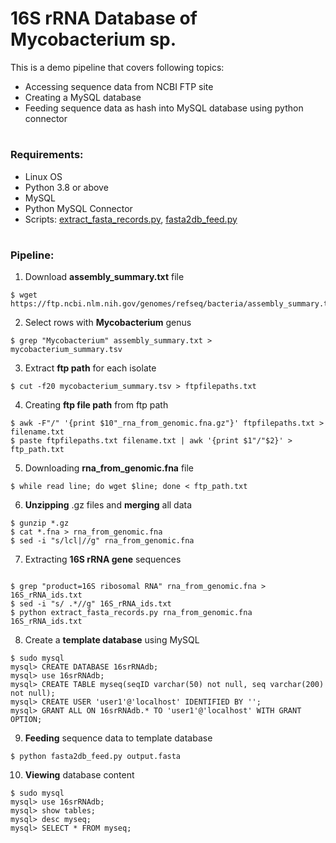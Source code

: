 # 16S rRNA Database of Mycobacterium sp. 

This is a demo pipeline that covers following topics:
- Accessing sequence data from NCBI FTP site
- Creating a MySQL database
- Feeding sequence data as hash into MySQL database using python connector

#
### Requirements:
- Linux OS
- Python 3.8 or above
- MySQL 
- Python MySQL Connector
- Scripts: [extract_fasta_records.py](https://github.com/rajanbit/Bioinfo_py_Scripts/blob/master/file_handling/extract_fasta_records.py), 
[fasta2db_feed.py](https://github.com/rajanbit/Bioinfo_py_Scripts/blob/master/file_handling/fasta2db_feed.py)
#
### Pipeline:

1. Download **assembly_summary.txt** file
```
$ wget https://ftp.ncbi.nlm.nih.gov/genomes/refseq/bacteria/assembly_summary.txt
```
2. Select rows with **Mycobacterium** genus
```
$ grep "Mycobacterium" assembly_summary.txt > mycobacterium_summary.tsv
```
3. Extract **ftp path** for each isolate
```
$ cut -f20 mycobacterium_summary.tsv > ftpfilepaths.txt
```
4. Creating **ftp file path** from ftp path
```
$ awk -F"/" '{print $10"_rna_from_genomic.fna.gz"}' ftpfilepaths.txt > filename.txt
$ paste ftpfilepaths.txt filename.txt | awk '{print $1"/"$2}' > ftp_path.txt
```
5. Downloading **rna_from_genomic.fna** file
```
$ while read line; do wget $line; done < ftp_path.txt
```
6. **Unzipping** .gz files and **merging** all data
```
$ gunzip *.gz
$ cat *.fna > rna_from_genomic.fna 
$ sed -i "s/lcl|//g" rna_from_genomic.fna
```
7. Extracting **16S rRNA gene** sequences
```

$ grep "product=16S ribosomal RNA" rna_from_genomic.fna > 16S_rRNA_ids.txt
$ sed -i "s/ .*//g" 16S_rRNA_ids.txt
$ python extract_fasta_records.py rna_from_genomic.fna 16S_rRNA_ids.txt
```
8. Create a **template database** using MySQL
```
$ sudo mysql
mysql> CREATE DATABASE 16srRNAdb;
mysql> use 16srRNAdb;
mysql> CREATE TABLE myseq(seqID varchar(50) not null, seq varchar(200) not null);
mysql> CREATE USER 'user1'@'localhost' IDENTIFIED BY '';
mysql> GRANT ALL ON 16srRNAdb.* TO 'user1'@'localhost' WITH GRANT OPTION;
```
9. **Feeding** sequence data to template database
```
$ python fasta2db_feed.py output.fasta
```
10. **Viewing** database content
```
$ sudo mysql
mysql> use 16srRNAdb;
mysql> show tables;
mysql> desc myseq;
mysql> SELECT * FROM myseq;
```
